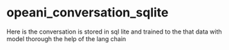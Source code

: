 # opeani_conversation_sqlite
Here is the conversation is stored in sql lite and trained to the that data with model thorough the help of the lang chain 
